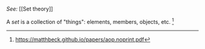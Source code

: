 *See:* [[Set theory]] 

A *set* is a collection of "things": elements, members, objects, etc. [^1]

[^1]: https://matthbeck.github.io/papers/aop.noprint.pdf
